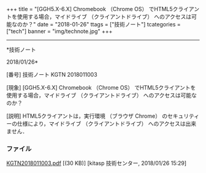 ﻿+++
title = "[GGH5.X-6.X] Chromebook （Chrome OS） でHTML5クライアントを使用する場合，マイドライブ （クライアントドライブ） へのアクセスは可能なのか？"
date = "2018-01-26"
ttags = ["技術ノート"]
tcategories = ["tech"]
banner = "img/technote.jpg"
+++

-----------------------------------------------------------------------------------------------------------------------------

*技術ノート

2018/01/26*


[番号]
技術ノート KGTN 2018011003

[現象]
[GGH5.X-6.X] Chromebook （Chrome OS）
でHTML5クライアントを使用する場合，マイドライブ （クライアントドライブ）
へのアクセスは可能なのか？

[説明]
HTML5クライアントは，実行環境 （ブラウザ Chrome）
のセキュリティーの仕様により，マイドライブ （クライアントドライブ）
へのアクセスは出来ません．


### ファイル

 
 


[KGTN2018011003.pdf](http://techreport.kitasp.net/attachments/download/3948/KGTN2018011003.pdf)
 [(30 KB)] [kitasp 技術センター, 2018/01/26
15:29]


 


 

